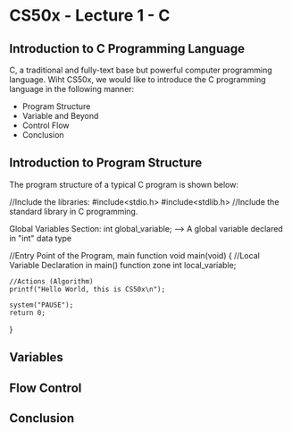 # CS50x - Lecture 1 - C
## Introduction to C Programming Language
C, a traditional and fully-text base but powerful computer programming language. Wiht CS50x, we would like to introduce the C programming language in the following manner:
- Program Structure
- Variable and Beyond
- Control Flow 
- Conclusion

## Introduction to Program Structure
The program structure of a typical C program is shown below:

//Include the libraries:
#include<stdio.h>
#include<stdlib.h> //Include the standard library in C programming.

Global Variables Section:
int global_variable; --> A global variable declared in "int" data type

//Entry Point of the Program, main function
void main(void)
{
    //Local Variable Declaration in main() function zone
    int local_variable;

    //Actions (Algorithm)
    printf("Hello World, this is CS50x\n");

    system("PAUSE");
    return 0;
} 

## Variables

## Flow Control

## Conclusion